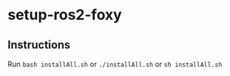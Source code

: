 # setup-ros2-foxy

## Instructions

Run ```bash installAll.sh``` or ```./installAll.sh``` or ```sh installAll.sh ```
